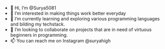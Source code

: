 - 👋 Hi, I’m @Surya5081
- 👀 I’m interested in making things work better everyday
- 🌱 I’m currently learning and exploring various programming languages and bilding my techstack.
- 💞️ I’m looking to collaborate on projects that are in need of virtuous beginners in programming.
- 📫 You can reach me on Instagram @suryahigh

<!---
suryakapurothu/suryakapurothu is a ✨ special ✨ repository because its `README.md` (this file) appears on your GitHub profile.
You can click the Preview link to take a look at your changes.
--->
